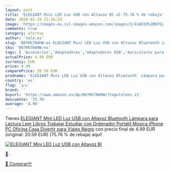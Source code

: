 ```yaml
---
layout: post
title: 'ELEGIANT Mini LED Luz USB con Altavoz Bl al 75.76 % de rebaja'
date: 2020-01-19 23:16:23
image: 'https://images-eu.ssl-images-amazon.com/images/I/41AO10%2BNTGL._SL400_.jpg'
comments: true
category: ofertas
author: 'tole.es'
slug: 'B07KK7N4HW-es ELEGIANT Mini LED Luz USB con Altavoz Bluetooth Lámpara...'
sku: 'B07KK7N4HW-es'
tags: [ 'Accesorios','Adaptadores','Adaptadores USB','Auriculares para equipo de audio','Auriculares y accesorios','Electrónica','Informática','iphone', ]
actualPrice: 4.99 EUR
currency: EUR
price: 4.99
comparePrice: 20.59 EUR
prodname: 'ELEGIANT Mini LED Luz USB con Altavoz Bluetooth  Lámpara para Lectura Leer Libros Trabajar Estudiar con Ordenador Portátil Música iPhone PC Oficina Casa Divertir para Viajes Negro'
country: 'es'
flag: '🇪🇸'
brand: ''
buyurl: 'https://www.amazon.es/dp/B07KK7N4HW/?tag=tolees-21'
descuento: '75.76'
average: '4.99'
---
```


Tienes [ELEGIANT Mini LED Luz USB con Altavoz Bluetooth  Lámpara para Lectura Leer Libros Trabajar Estudiar con Ordenador Portátil Música iPhone PC Oficina Casa Divertir para Viajes Negro](https://www.amazon.es/dp/B07KK7N4HW/?tag=tolees-21) con precio final de  4.99 EUR (original: 20.59 EUR) (75.76 %  de rebaja) aqui!

[![ELEGIANT Mini LED Luz USB con Altavoz Bl](https://images-eu.ssl-images-amazon.com/images/I/41AO10%2BNTGL._SL400_.jpg)](https://www.amazon.es/dp/B07KK7N4HW/?tag=tolees-21)

🔎:


[🛒 Comprar!!!](https://www.amazon.es/dp/B07KK7N4HW/?tag=tolees-21)
